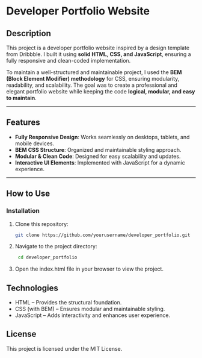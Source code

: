 # Developer Portfolio Website  

## Description  
This project is a developer portfolio website inspired by a design template from Dribbble. I built it using **solid HTML, CSS, and JavaScript**, ensuring a fully responsive and clean-coded implementation.  

To maintain a well-structured and maintainable project, I used the **BEM (Block Element Modifier) methodology** for CSS, ensuring modularity, readability, and scalability. The goal was to create a professional and elegant portfolio website while keeping the code **logical, modular, and easy to maintain**.  

---

## Features  
- **Fully Responsive Design**: Works seamlessly on desktops, tablets, and mobile devices.  
- **BEM CSS Structure**: Organized and maintainable styling approach.  
- **Modular & Clean Code**: Designed for easy scalability and updates.  
- **Interactive UI Elements**: Implemented with JavaScript for a dynamic experience.  

---

## How to Use  

### Installation  
1. Clone this repository:  
   ```bash  
   git clone https://github.com/yourusername/developer_portfolio.git  

2. Navigate to the project directory:
   ```bash
    cd developer_portfolio  
   ```
3.  Open the index.html file in your browser to view the 
project.

## Technologies

- HTML – Provides the structural foundation.
- CSS (with BEM) – Ensures modular and maintainable styling.
- JavaScript – Adds interactivity and enhances user experience.

## License

This project is licensed under the MIT License.
